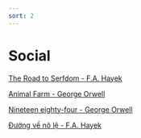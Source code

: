 ```yaml
---
sort: 2
---
```


# Social

[The Road to Serfdom - F.A. Hayek](https://ctheory.sitehost.iu.edu/img/Hayek_The_Road_to_Serfdom.pdf)

[Animal Farm - George Orwell](https://gutenberg.net.au/ebooks01/0100011h.html)

[Nineteen eighty-four - George Orwell](https://gutenberg.net.au/ebooks01/0100021h.html)

[Đường về nô lệ - F.A. Hayek](/pdf/duong-ve-no-le.pdf)




<div id="fb-root"></div>
<script async defer crossorigin="anonymous" src="https://connect.facebook.net/en_US/sdk.js#xfbml=1&version=v14.0&appId=603001774396823&autoLogAppEvents=1" nonce="QnNzJTRX"></script>


<div class="fb-comments" data-href="https://thangckt.github.io/doc/doc4_Books/2_Social_Sci.html" data-width="" data-numposts="5"></div>